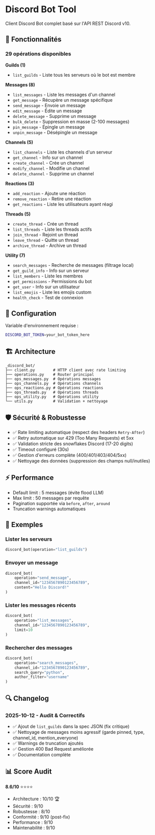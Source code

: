 # Discord Bot Tool

Client Discord Bot complet basé sur l'API REST Discord v10.

## 🎯 Fonctionnalités

### 29 opérations disponibles

**Guilds (1)**
- `list_guilds` - Liste tous les serveurs où le bot est membre

**Messages (8)**
- `list_messages` - Liste les messages d'un channel
- `get_message` - Récupère un message spécifique
- `send_message` - Envoie un message
- `edit_message` - Édite un message
- `delete_message` - Supprime un message
- `bulk_delete` - Suppression en masse (2-100 messages)
- `pin_message` - Épingle un message
- `unpin_message` - Désépingle un message

**Channels (5)**
- `list_channels` - Liste les channels d'un serveur
- `get_channel` - Info sur un channel
- `create_channel` - Crée un channel
- `modify_channel` - Modifie un channel
- `delete_channel` - Supprime un channel

**Reactions (3)**
- `add_reaction` - Ajoute une réaction
- `remove_reaction` - Retire une réaction
- `get_reactions` - Liste les utilisateurs ayant réagi

**Threads (5)**
- `create_thread` - Crée un thread
- `list_threads` - Liste les threads actifs
- `join_thread` - Rejoint un thread
- `leave_thread` - Quitte un thread
- `archive_thread` - Archive un thread

**Utility (7)**
- `search_messages` - Recherche de messages (filtrage local)
- `get_guild_info` - Info sur un serveur
- `list_members` - Liste les membres
- `get_permissions` - Permissions du bot
- `get_user` - Info sur un utilisateur
- `list_emojis` - Liste les emojis custom
- `health_check` - Test de connexion

## 🔧 Configuration

Variable d'environnement requise :
```bash
DISCORD_BOT_TOKEN=your_bot_token_here
```

## 🏗️ Architecture

```
_discord_bot/
├── client.py        # HTTP client avec rate limiting
├── operations.py    # Router principal
├── ops_messages.py  # Opérations messages
├── ops_channels.py  # Opérations channels
├── ops_reactions.py # Opérations reactions
├── ops_threads.py   # Opérations threads
├── ops_utility.py   # Opérations utility
└── utils.py         # Validation + nettoyage
```

## 🛡️ Sécurité & Robustesse

- ✅ Rate limiting automatique (respect des headers `Retry-After`)
- ✅ Retry automatique sur 429 (Too Many Requests) et 5xx
- ✅ Validation stricte des snowflakes Discord (17-20 digits)
- ✅ Timeout configuré (30s)
- ✅ Gestion d'erreurs complète (400/401/403/404/5xx)
- ✅ Nettoyage des données (suppression des champs null/inutiles)

## ⚡ Performance

- Default limit : 5 messages (évite flood LLM)
- Max limit : 50 messages par requête
- Pagination supportée via `before`, `after`, `around`
- Truncation warnings automatiques

## 📝 Exemples

### Lister les serveurs
```python
discord_bot(operation="list_guilds")
```

### Envoyer un message
```python
discord_bot(
    operation="send_message",
    channel_id="1234567890123456789",
    content="Hello Discord!"
)
```

### Lister les messages récents
```python
discord_bot(
    operation="list_messages",
    channel_id="1234567890123456789",
    limit=10
)
```

### Rechercher des messages
```python
discord_bot(
    operation="search_messages",
    channel_id="1234567890123456789",
    search_query="python",
    author_filter="username"
)
```

## 🔍 Changelog

### 2025-10-12 - Audit & Correctifs
- ✅ Ajout de `list_guilds` dans la spec JSON (fix critique)
- ✅ Nettoyage de messages moins agressif (garde pinned, type, channel_id, mention_everyone)
- ✅ Warnings de truncation ajoutés
- ✅ Gestion 400 Bad Request améliorée
- ✅ Documentation complète

## 📊 Score Audit

**8.6/10** ⭐⭐⭐⭐

- Architecture : 10/10 🏆
- Sécurité : 9/10
- Robustesse : 8/10
- Conformité : 9/10 (post-fix)
- Performance : 9/10
- Maintenabilité : 9/10
